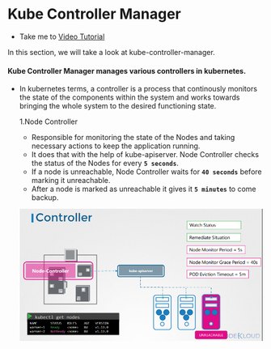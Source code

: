 # Kube Controller Manager

  - Take me to [Video Tutorial](https://kodekloud.com/courses/539883/lectures/9808161)
  
In this section, we will take a look at kube-controller-manager.

#### Kube Controller Manager manages various controllers in kubernetes.
- In kubernetes terms, a controller is a process that continously monitors the state of the components within the system and works towards bringing the whole system to the desired functioning state.

  1.Node Controller
    - Responsible for monitoring the state of the Nodes and taking necessary actions to keep the application running. 
    - It does that with the help of kube-apiserver. Node Controller checks the status of the Nodes for every **`5 seconds`**. 
    - If a node is unreachable, Node Controller waits for **`40 seconds`** before marking it unreachable. 
    - After a node is marked as unreachable it gives it **`5 minutes`** to come backup.
  
    ![node-controller](../../images/node-controller.PNG)
    
   
     
